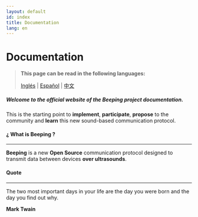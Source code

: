 ```yaml
---
layout: default
id: index
title: Documentation
lang: en
---
```


# Documentation

> **This page can be read in the following languages:**
>  
> [Inglés](/beeping/index.html) | [Español](/beeping/es/index.html) | [中文](/beeping/zh-CN/index.html)

##### Welcome to the official website of the Beeping project documentation.

This is the starting point to **implement**, **participate**, **propose** to the community and **learn** this new sound-based communication protocol.

#### ¿ What is Beeping ?

---

**Beeping** is a new **Open Source** communication protocol designed to transmit data between devices **over ultrasounds**.

#### Quote

---

The two most important days in your life are the day you were born and the day you find out why.

**Mark Twain**
